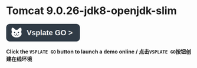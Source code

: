 # Tomcat 9.0.26-jdk8-openjdk-slim

<a href="https://www.vsplate.com/?docker-compose=https://github.com/vsplate/dcenvs/tomcat/9.0.26-jdk8-openjdk-slim"><img alt="VSPLATE GO" src="https://raw.githubusercontent.com/vsplate/images/master/vsgo_btn.png" width="200px"></a>

**Click the `VSPLATE GO` button to launch a demo online / 点击`VSPLATE GO`按钮创建在线环境**